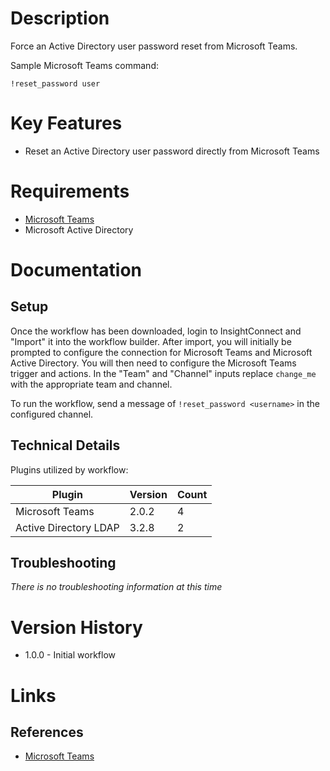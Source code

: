 # Description

Force an Active Directory user password reset from Microsoft Teams.

Sample Microsoft Teams command:

`!reset_password user`

# Key Features

* Reset an Active Directory user password directly from Microsoft Teams

# Requirements

* [Microsoft Teams](https://insightconnect.help.rapid7.com/docs/microsoft-teams)
* Microsoft Active Directory

# Documentation

## Setup

Once the workflow has been downloaded, login to InsightConnect and "Import" it into the workflow builder.
After import, you will initially be prompted to configure the connection for Microsoft Teams and Microsoft Active Directory.
You will then need to configure the Microsoft Teams trigger and actions.
In the "Team" and "Channel" inputs replace `change_me` with the appropriate team and channel.

To run the workflow, send a message of `!reset_password <username>` in the configured channel.

## Technical Details

Plugins utilized by workflow:

|Plugin|Version|Count|
|----|----|--------|
|Microsoft Teams|2.0.2|4|
|Active Directory LDAP|3.2.8|2|

## Troubleshooting

_There is no troubleshooting information at this time_

# Version History

* 1.0.0 - Initial workflow

# Links

## References

* [Microsoft Teams](https://teams.microsoft.com)

